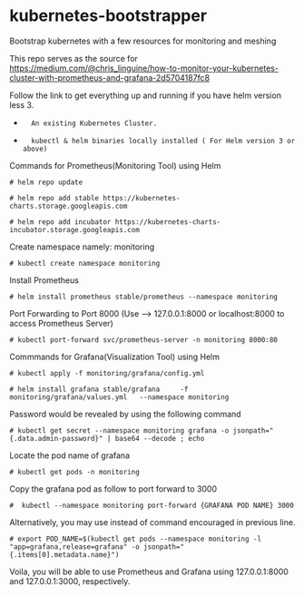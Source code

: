 # kubernetes-bootstrapper
Bootstrap kubernetes with a few resources for monitoring and meshing

This repo serves as the source for https://medium.com/@chris_linguine/how-to-monitor-your-kubernetes-cluster-with-prometheus-and-grafana-2d5704187fc8  

Follow the link to get everything up and running if you have helm version less 3.


* 		An existing Kubernetes Cluster.
* 		kubectl & helm binaries locally installed ( For Helm version 3 or above)

Commands for Prometheus(Monitoring Tool) using Helm 

    # helm repo update 

    # helm repo add stable https://kubernetes-charts.storage.googleapis.com 

    # helm repo add incubator https://kubernetes-charts-incubator.storage.googleapis.com

Create namespace namely: monitoring
 
    # kubectl create namespace monitoring

Install Prometheus     

    # helm install prometheus stable/prometheus --namespace monitoring
    
Port Forwarding to Port 8000 (Use --> 127.0.0.1:8000 or localhost:8000 to access Prometheus Server) 
 
    # kubectl port-forward svc/prometheus-server -n monitoring 8000:80

Commmands for Grafana(Visualization Tool) using Helm

    # kubectl apply -f monitoring/grafana/config.yml
    
    # helm install grafana stable/grafana     -f monitoring/grafana/values.yml   --namespace monitoring
    
Password would be revealed by using the following command 
 
    # kubectl get secret --namespace monitoring grafana -o jsonpath="{.data.admin-password}" | base64 --decode ; echo


Locate the pod name of grafana
 
    # kubectl get pods -n monitoring
    
Copy the grafana pod as follow to port forward to 3000 
 
    #  kubectl --namespace monitoring port-forward {GRAFANA POD NAME} 3000
 
Alternatively, you may use instead of command encouraged in previous line.

    # export POD_NAME=$(kubectl get pods --namespace monitoring -l "app=grafana,release=grafana" -o jsonpath="        {.items[0].metadata.name}")
    
Voila, you will be able to use Prometheus and Grafana using 127.0.0.1:8000 and 127.0.0.1:3000, respectively. 




    
    

 
   
    
    
    
